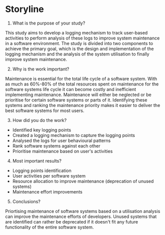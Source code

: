 # Storyline

1. What is the purpose of your study?

This study aims to develop a logging mechanism to track user-based activities to perform analysis of these logs to improve system maintenance in a software environment. The study is divided into two components to achieve the primary goal, which is the design and implementation of the logging mechanism and the analysis of the system utilisation to finally improve system maintenance.

2. Why is the work important?

 Maintenance is essential for the total life cycle of a software system. With as much as 60%-80% of the total resources spent on maintenance for the software systems life cycle it can become costly and inefficient implementing maintenance. Maintenance will either be neglected or be prioritise for certain software systems or parts of it. Identifying these systems and ranking the maintenance priority makes it easier to deliver the best software systems for most users.

3. How did you do the work?

- Identified key logging points
- Created a logging mechanism to capture the logging points
- Analysed the logs for user behavioural patterns
- Rank software systems against each other
- Prioritise maintenance based on user's activities

4. Most important results?

- Logging points identification
- User activities per software system
- Resource allocation to improve maintenance (deprecation of unused systems)
- Maintenance effort improvements

5. Conclusions?

Priortising maintenance of software systems based on a utilisation analysis can improve the maintenance efforts of developers. Unused systems that are identified can rather be deprecated if it doesn't fit any future functionality of the entire software system.
